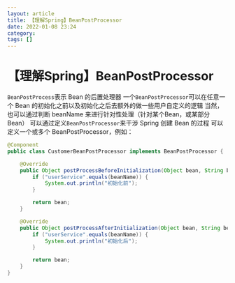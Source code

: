 ```yaml
---
layout: article  
title: 【理解Spring】BeanPostProcessor  
date: 2022-01-08 23:24  
category:  
tags: []  
---
```


# 【理解Spring】BeanPostProcessor

`BeanPostProcess`表示 Bean 的后置处理器
一个`BeanPostProcessor`可以在任意一个 Bean 的初始化之前以及初始化之后去额外的做一些用户自定义的逻辑
当然，也可以通过判断 beanName 来进行针对性处理（针对某个Bean，或某部分Bean）
可以通过定义`BeanPostProcessor`来干涉 Spring 创建 Bean 的过程
可以定义一个或多个 BeanPostProcessor，例如：
```java
@Component
public class CustomerBeanPostProcessor implements BeanPostProcessor {

    @Override
    public Object postProcessBeforeInitialization(Object bean, String beanName) throws BeansException {
        if ("userService".equals(beanName)) {
            System.out.println("初始化前");
        }

        return bean;
    }

    @Override
    public Object postProcessAfterInitialization(Object bean, String beanName) throws BeansException {
        if ("userService".equals(beanName)) {
            System.out.println("初始化后");
        }

        return bean;
    }
}
```